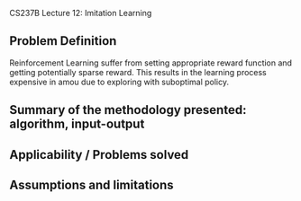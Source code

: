 CS237B Lecture 12: Imitation Learning

## Problem Definition
Reinforcement Learning suffer from setting appropriate reward function and getting potentially sparse reward. This results in the learning process expensive in amou due to exploring with suboptimal policy. 

## Summary of the methodology presented: algorithm, input-output


## Applicability / Problems solved


## Assumptions and limitations

